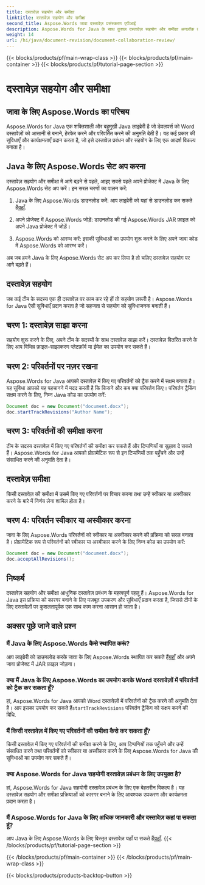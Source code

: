 ```yaml
---
title: दस्तावेज़ सहयोग और समीक्षा
linktitle: दस्तावेज़ सहयोग और समीक्षा
second_title: Aspose.Words जावा दस्तावेज़ प्रसंस्करण एपीआई
description: Aspose.Words for Java के साथ कुशल दस्तावेज़ सहयोग और समीक्षा अनलॉक करें। परिवर्तनों को ट्रैक करना, दस्तावेज़ साझा करना और वर्कफ़्लो को सुव्यवस्थित करना सीखें।
weight: 14
url: /hi/java/document-revision/document-collaboration-review/
---
```


{{< blocks/products/pf/main-wrap-class >}}
{{< blocks/products/pf/main-container >}}
{{< blocks/products/pf/tutorial-page-section >}}

# दस्तावेज़ सहयोग और समीक्षा


## जावा के लिए Aspose.Words का परिचय

Aspose.Words for Java एक शक्तिशाली और बहुमुखी Java लाइब्रेरी है जो डेवलपर्स को Word दस्तावेज़ों को आसानी से बनाने, हेरफेर करने और परिवर्तित करने की अनुमति देती है। यह कई प्रकार की सुविधाएँ और कार्यक्षमताएँ प्रदान करता है, जो इसे दस्तावेज़ प्रबंधन और सहयोग के लिए एक आदर्श विकल्प बनाता है।

## Java के लिए Aspose.Words सेट अप करना

दस्तावेज़ सहयोग और समीक्षा में आगे बढ़ने से पहले, आइए सबसे पहले अपने प्रोजेक्ट में Java के लिए Aspose.Words सेट अप करें। इन सरल चरणों का पालन करें:

1.  Java के लिए Aspose.Words डाउनलोड करें: आप लाइब्रेरी को यहां से डाउनलोड कर सकते हैं[यहाँ](https://releases.aspose.com/words/java/).

2. अपने प्रोजेक्ट में Aspose.Words जोड़ें: डाउनलोड की गई Aspose.Words JAR फ़ाइल को अपने Java प्रोजेक्ट में जोड़ें।

3. Aspose.Words को आरम्भ करें: इसकी सुविधाओं का उपयोग शुरू करने के लिए अपने जावा कोड में Aspose.Words को आरम्भ करें।

अब जब हमने Java के लिए Aspose.Words सेट अप कर लिया है तो चलिए दस्तावेज़ सहयोग पर आगे बढ़ते हैं।

## दस्तावेज़ सहयोग

जब कई टीम के सदस्य एक ही दस्तावेज़ पर काम कर रहे हों तो सहयोग ज़रूरी है। Aspose.Words for Java ऐसी सुविधाएँ प्रदान करता है जो सहजता से सहयोग को सुविधाजनक बनाती हैं।

## चरण 1: दस्तावेज़ साझा करना

सहयोग शुरू करने के लिए, अपने टीम के सदस्यों के साथ दस्तावेज़ साझा करें। दस्तावेज़ वितरित करने के लिए आप विभिन्न फ़ाइल-साझाकरण प्लेटफ़ॉर्म या ईमेल का उपयोग कर सकते हैं।

## चरण 2: परिवर्तनों पर नज़र रखना

Aspose.Words for Java आपको दस्तावेज़ में किए गए परिवर्तनों को ट्रैक करने में सक्षम बनाता है। यह सुविधा आपको यह पहचानने में मदद करती है कि किसने और कब क्या परिवर्तन किए। परिवर्तन ट्रैकिंग सक्षम करने के लिए, निम्न Java कोड का उपयोग करें:

```java
Document doc = new Document("document.docx");
doc.startTrackRevisions("Author Name");
```

## चरण 3: परिवर्तनों की समीक्षा करना

टीम के सदस्य दस्तावेज़ में किए गए परिवर्तनों की समीक्षा कर सकते हैं और टिप्पणियाँ या सुझाव दे सकते हैं। Aspose.Words for Java आपको प्रोग्रामेटिक रूप से इन टिप्पणियों तक पहुँचने और उन्हें संसाधित करने की अनुमति देता है।

## दस्तावेज़ समीक्षा

किसी दस्तावेज़ की समीक्षा में उसमें किए गए परिवर्तनों पर विचार करना तथा उन्हें स्वीकार या अस्वीकार करने के बारे में निर्णय लेना शामिल होता है।

## चरण 4: परिवर्तन स्वीकार या अस्वीकार करना

जावा के लिए Aspose.Words परिवर्तनों को स्वीकार या अस्वीकार करने की प्रक्रिया को सरल बनाता है। प्रोग्रामेटिक रूप से परिवर्तनों को स्वीकार या अस्वीकार करने के लिए निम्न कोड का उपयोग करें:

```java
Document doc = new Document("document.docx");
doc.acceptAllRevisions();
```

## निष्कर्ष

दस्तावेज़ सहयोग और समीक्षा आधुनिक दस्तावेज़ प्रबंधन के महत्वपूर्ण पहलू हैं। Aspose.Words for Java इस प्रक्रिया को कारगर बनाने के लिए मज़बूत उपकरण और सुविधाएँ प्रदान करता है, जिससे टीमों के लिए दस्तावेज़ों पर कुशलतापूर्वक एक साथ काम करना आसान हो जाता है।

## अक्सर पूछे जाने वाले प्रश्न

### मैं Java के लिए Aspose.Words कैसे स्थापित करूं?

 आप लाइब्रेरी को डाउनलोड करके जावा के लिए Aspose.Words स्थापित कर सकते हैं[यहाँ](https://releases.aspose.com/words/java/) और अपने जावा प्रोजेक्ट में JAR फ़ाइल जोड़ना।

### क्या मैं Java के लिए Aspose.Words का उपयोग करके Word दस्तावेज़ों में परिवर्तनों को ट्रैक कर सकता हूँ?

 हां, Aspose.Words for Java आपको Word दस्तावेज़ों में परिवर्तनों को ट्रैक करने की अनुमति देता है। आप इसका उपयोग कर सकते हैं`startTrackRevisions` परिवर्तन ट्रैकिंग को सक्षम करने की विधि.

### मैं किसी दस्तावेज़ में किए गए परिवर्तनों की समीक्षा कैसे कर सकता हूँ?

किसी दस्तावेज़ में किए गए परिवर्तनों की समीक्षा करने के लिए, आप टिप्पणियों तक पहुँचने और उन्हें संसाधित करने तथा परिवर्तनों को स्वीकार या अस्वीकार करने के लिए Aspose.Words for Java की सुविधाओं का उपयोग कर सकते हैं।

### क्या Aspose.Words for Java सहयोगी दस्तावेज़ प्रबंधन के लिए उपयुक्त है?

हां, Aspose.Words for Java सहयोगी दस्तावेज़ प्रबंधन के लिए एक बेहतरीन विकल्प है। यह दस्तावेज़ सहयोग और समीक्षा प्रक्रियाओं को कारगर बनाने के लिए आवश्यक उपकरण और कार्यक्षमता प्रदान करता है।

### मैं Aspose.Words for Java के लिए अधिक जानकारी और दस्तावेज़ कहां पा सकता हूं?

 आप Java के लिए Aspose.Words के लिए विस्तृत दस्तावेज़ यहाँ पा सकते हैं[यहाँ](https://reference.aspose.com/words/java/).
{{< /blocks/products/pf/tutorial-page-section >}}

{{< /blocks/products/pf/main-container >}}
{{< /blocks/products/pf/main-wrap-class >}}

{{< blocks/products/products-backtop-button >}}
